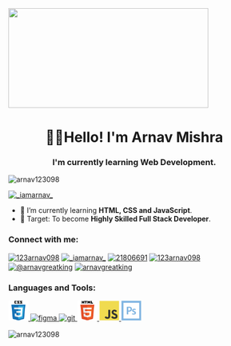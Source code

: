 <!--Readme.md-->

<div id=img>
 <img src="https://smmpackage.in/wp-content/uploads/2021/07/develpoment.gif" height="200"width="400" />
</div>

<h1 align="center">👋🏻Hello! I'm Arnav Mishra</h1>
<h3 align="center">I'm currently learning Web Development.</h3>

<p align="left"> <img src="https://komarev.com/ghpvc/?username=arnav123098&label=Profile%20views&color=0e75b6&style=flat" alt="arnav123098" /> </p>

<p align="left"> <a href="https://twitter.com/_iamarnav_" target="blank"><img src="https://img.shields.io/twitter/follow/_iamarnav_?logo=twitter&style=for-the-badge" alt="_iamarnav_" /></a> </p>

- 🌱 I’m currently learning **HTML, CSS and JavaScript**.
- 🎯 Target: To become **Highly Skilled Full Stack Developer**.

<h3 align="left">Connect with me:</h3>
<p align="left">
<a href="https://codepen.io/123arnav098" target="blank"><img align="center" src="https://raw.githubusercontent.com/rahuldkjain/github-profile-readme-generator/master/src/images/icons/Social/codepen.svg" alt="123arnav098" height="30" width="40" /></a>
<a href="https://twitter.com/_iamarnav_" target="blank"><img align="center" src="https://raw.githubusercontent.com/rahuldkjain/github-profile-readme-generator/master/src/images/icons/Social/twitter.svg" alt="_iamarnav_" height="30" width="40" /></a>
<a href="https://stackoverflow.com/users/21806691" target="blank"><img align="center" src="https://raw.githubusercontent.com/rahuldkjain/github-profile-readme-generator/master/src/images/icons/Social/stack-overflow.svg" alt="21806691" height="30" width="40" /></a>
<a href="https://instagram.com/123arnav098" target="blank"><img align="center" src="https://raw.githubusercontent.com/rahuldkjain/github-profile-readme-generator/master/src/images/icons/Social/instagram.svg" alt="123arnav098" height="30" width="40" /></a>
<a href="https://medium.com/@arnavgreatking" target="blank"><img align="center" src="https://raw.githubusercontent.com/rahuldkjain/github-profile-readme-generator/master/src/images/icons/Social/medium.svg" alt="@arnavgreatking" height="30" width="40" /></a>
<a href="https://www.hackerrank.com/arnavgreatking" target="blank"><img align="center" src="https://raw.githubusercontent.com/rahuldkjain/github-profile-readme-generator/master/src/images/icons/Social/hackerrank.svg" alt="arnavgreatking" height="30" width="40" /></a>
</p>

<h3 align="left">Languages and Tools:</h3>
<p align="left"> <a href="https://www.w3schools.com/css/" target="_blank" rel="noreferrer"> <img src="https://raw.githubusercontent.com/devicons/devicon/master/icons/css3/css3-original-wordmark.svg" alt="css3" width="40" height="40"/> </a> <a href="https://www.figma.com/" target="_blank" rel="noreferrer"> <img src="https://www.vectorlogo.zone/logos/figma/figma-icon.svg" alt="figma" width="40" height="40"/> </a> <a href="https://git-scm.com/" target="_blank" rel="noreferrer"> <img src="https://www.vectorlogo.zone/logos/git-scm/git-scm-icon.svg" alt="git" width="40" height="40"/> </a> <a href="https://www.w3.org/html/" target="_blank" rel="noreferrer"> <img src="https://raw.githubusercontent.com/devicons/devicon/master/icons/html5/html5-original-wordmark.svg" alt="html5" width="40" height="40"/> </a> <a href="https://developer.mozilla.org/en-US/docs/Web/JavaScript" target="_blank" rel="noreferrer"> <img src="https://raw.githubusercontent.com/devicons/devicon/master/icons/javascript/javascript-original.svg" alt="javascript" width="40" height="40"/> </a> <a href="https://www.photoshop.com/en" target="_blank" rel="noreferrer"> <img src="https://raw.githubusercontent.com/devicons/devicon/master/icons/photoshop/photoshop-line.svg" alt="photoshop" width="40" height="40"/> </a> </p>

<p><img align="center" src="https://github-readme-stats.vercel.app/api/top-langs?username=arnav123098&show_icons=true&locale=en&layout=compact" alt="arnav123098" /></p>

<!---
Arnav123098/Arnav123098 is a ✨ special ✨ repository because its `README.md` (this file) appears on your GitHub profile.
You can click the Preview link to take a look at your changes.
--->